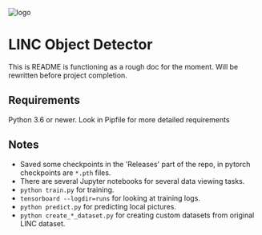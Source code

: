 ![logo](http://linclion.com/linc/wp-content/uploads/2015/06/lincLogo1200-e1525280990866.png)

# LINC Object Detector

This is README is functioning as a rough doc for the moment. Will be rewritten before project completion.

## Requirements
Python 3.6 or newer.
Look in Pipfile for more detailed requirements

## Notes
- Saved some checkpoints in the 'Releases' part of the repo, in pytorch checkpoints are `*.pth` files.
- There are several Jupyter notebooks for several data viewing tasks.
- `python train.py` for training.
- `tensorboard --logdir=runs` for looking at training logs.
- `python predict.py` for predicting local pictures.
- `python create_*_dataset.py` for creating custom datasets from original LINC dataset.
